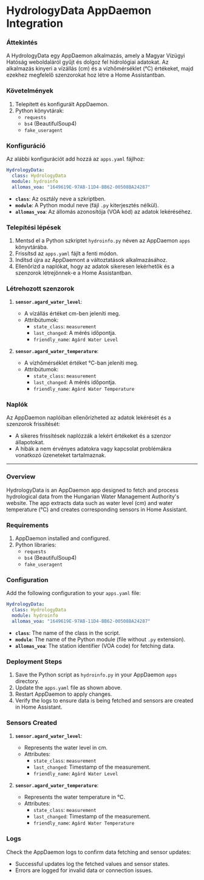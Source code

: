 # HydrologyData AppDaemon Integration

### Áttekintés
A HydrologyData egy AppDaemon alkalmazás, amely a Magyar Vízügyi Hatóság weboldaláról gyűjt és dolgoz fel hidrológiai adatokat. Az alkalmazás kinyeri a vízállás (cm) és a vízhőmérséklet (°C) értékeket, majd ezekhez megfelelő szenzorokat hoz létre a Home Assistantban.

### Követelmények
1. Telepített és konfigurált AppDaemon.
2. Python könyvtárak:
   - `requests`
   - `bs4` (BeautifulSoup4)
   - `fake_useragent`

### Konfiguráció
Az alábbi konfigurációt add hozzá az `apps.yaml` fájlhoz:

```yaml
HydrologyData:
  class: HydrologyData
  module: hydroinfo
  allomas_voa: "1649619E-97AB-11D4-BB62-00508BA24287"
```

- **`class`**: Az osztály neve a szkriptben.
- **`module`**: A Python modul neve (fájl `.py` kiterjesztés nélkül).
- **`allomas_voa`**: Az állomás azonosítója (VOA kód) az adatok lekéréséhez.

### Telepítési lépések
1. Mentsd el a Python szkriptet `hydroinfo.py` néven az AppDaemon `apps` könyvtárába.
2. Frissítsd az `apps.yaml` fájlt a fenti módon.
3. Indítsd újra az AppDaemont a változtatások alkalmazásához.
4. Ellenőrizd a naplókat, hogy az adatok sikeresen lekérhetők és a szenzorok létrejönnek-e a Home Assistantban.

### Létrehozott szenzorok
1. **`sensor.agard_water_level`**:
   - A vízállás értéket cm-ben jeleníti meg.
   - Attribútumok:
     - `state_class`: `measurement`
     - `last_changed`: A mérés időpontja.
     - `friendly_name`: `Agárd Water Level`

2. **`sensor.agard_water_temperature`**:
   - A vízhőmérséklet értéket °C-ban jeleníti meg.
   - Attribútumok:
     - `state_class`: `measurement`
     - `last_changed`: A mérés időpontja.
     - `friendly_name`: `Agárd Water Temperature`

### Naplók
Az AppDaemon naplóiban ellenőrizheted az adatok lekérését és a szenzorok frissítését:
- A sikeres frissítések naplózzák a lekért értékeket és a szenzor állapotokat.
- A hibák a nem érvényes adatokra vagy kapcsolat problémákra vonatkozó üzeneteket tartalmaznak.

---

### Overview
HydrologyData is an AppDaemon app designed to fetch and process hydrological data from the Hungarian Water Management Authority's website. The app extracts data such as water level (cm) and water temperature (°C) and creates corresponding sensors in Home Assistant.

### Requirements
1. AppDaemon installed and configured.
2. Python libraries:
   - `requests`
   - `bs4` (BeautifulSoup4)
   - `fake_useragent`

### Configuration
Add the following configuration to your `apps.yaml` file:

```yaml
HydrologyData:
  class: HydrologyData
  module: hydroinfo
  allomas_voa: "1649619E-97AB-11D4-BB62-00508BA24287"
```

- **`class`**: The name of the class in the script.
- **`module`**: The name of the Python module (file without `.py` extension).
- **`allomas_voa`**: The station identifier (VOA code) for fetching data.

### Deployment Steps
1. Save the Python script as `hydroinfo.py` in your AppDaemon `apps` directory.
2. Update the `apps.yaml` file as shown above.
3. Restart AppDaemon to apply changes.
4. Verify the logs to ensure data is being fetched and sensors are created in Home Assistant.

### Sensors Created
1. **`sensor.agard_water_level`**:
   - Represents the water level in cm.
   - Attributes:
     - `state_class`: `measurement`
     - `last_changed`: Timestamp of the measurement.
     - `friendly_name`: `Agárd Water Level`

2. **`sensor.agard_water_temperature`**:
   - Represents the water temperature in °C.
   - Attributes:
     - `state_class`: `measurement`
     - `last_changed`: Timestamp of the measurement.
     - `friendly_name`: `Agárd Water Temperature`

### Logs
Check the AppDaemon logs to confirm data fetching and sensor updates:
- Successful updates log the fetched values and sensor states.
- Errors are logged for invalid data or connection issues.

